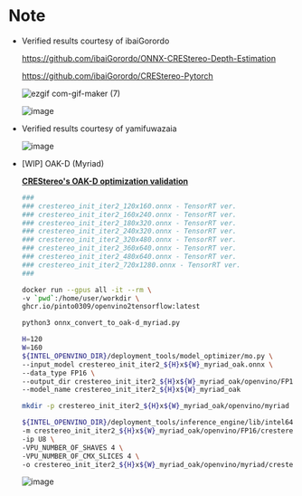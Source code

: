 # Note

- Verified results courtesy of ibaiGorordo

  https://github.com/ibaiGorordo/ONNX-CREStereo-Depth-Estimation

  https://github.com/ibaiGorordo/CREStereo-Pytorch

  ![ezgif com-gif-maker (7)](https://user-images.githubusercontent.com/33194443/162555069-449570d2-7476-4d10-ac3b-c50876a63782.gif)

  ![image](https://user-images.githubusercontent.com/33194443/162574481-7d4e9098-0c84-4b7f-9b45-62e312a2c7b6.png)

- Verified results courtesy of yamifuwazaia

  ![image](https://user-images.githubusercontent.com/33194443/162623239-88f1c562-eca6-47d1-aa04-e67d5fbbbafa.png)

- [WIP] OAK-D (Myriad)

  **[CREStereo's OAK-D optimization validation](https://zenn.dev/pinto0309/scraps/475e4f2a641d22)**
  ```bash
  ###
  ### crestereo_init_iter2_120x160.onnx - TensorRT ver.
  ### crestereo_init_iter2_160x240.onnx - TensorRT ver.
  ### crestereo_init_iter2_180x320.onnx - TensorRT ver.
  ### crestereo_init_iter2_240x320.onnx - TensorRT ver.
  ### crestereo_init_iter2_320x480.onnx - TensorRT ver.
  ### crestereo_init_iter2_360x640.onnx - TensorRT ver.
  ### crestereo_init_iter2_480x640.onnx - TensorRT ver.
  ### crestereo_init_iter2_720x1280.onnx - TensorRT ver.
  ###

  docker run --gpus all -it --rm \
  -v `pwd`:/home/user/workdir \
  ghcr.io/pinto0309/openvino2tensorflow:latest

  python3 onnx_convert_to_oak-d_myriad.py

  H=120
  W=160
  ${INTEL_OPENVINO_DIR}/deployment_tools/model_optimizer/mo.py \
  --input_model crestereo_init_iter2_${H}x${W}_myriad_oak.onnx \
  --data_type FP16 \
  --output_dir crestereo_init_iter2_${H}x${W}_myriad_oak/openvino/FP16 \
  --model_name crestereo_init_iter2_${H}x${W}_myriad_oak

  mkdir -p crestereo_init_iter2_${H}x${W}_myriad_oak/openvino/myriad

  ${INTEL_OPENVINO_DIR}/deployment_tools/inference_engine/lib/intel64/myriad_compile \
  -m crestereo_init_iter2_${H}x${W}_myriad_oak/openvino/FP16/crestereo_init_iter2_${H}x${W}_myriad_oak.xml \
  -ip U8 \
  -VPU_NUMBER_OF_SHAVES 4 \
  -VPU_NUMBER_OF_CMX_SLICES 4 \
  -o crestereo_init_iter2_${H}x${W}_myriad_oak/openvino/myriad/crestereo_init_iter2_${H}x${W}_myriad_oak.blob
  ```
  ![image](https://user-images.githubusercontent.com/33194443/164913113-5053fb8a-0b48-4a11-85bf-b19123cb6f76.png)

